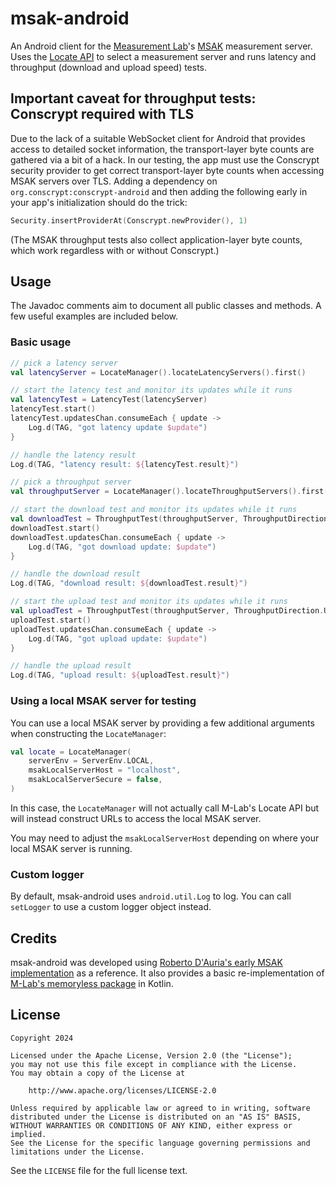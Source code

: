 # msak-android

An Android client for the [Measurement Lab](https://www.measurementlab.net/)'s [MSAK](https://github.com/m-lab/msak) measurement server. Uses the [Locate API](https://github.com/m-lab/locate/blob/main/USAGE.md) to select a measurement server and runs latency and throughput (download and upload speed) tests.

## Important caveat for throughput tests: Conscrypt required with TLS

Due to the lack of a suitable WebSocket client for Android that provides access to detailed socket information, the transport-layer byte counts are gathered via a bit of a hack. In our testing, the app must use the Conscrypt security provider to get correct transport-layer byte counts when accessing MSAK servers over TLS. Adding a dependency on `org.conscrypt:conscrypt-android` and then adding the following early in your app's initialization should do the trick:

```kotlin
Security.insertProviderAt(Conscrypt.newProvider(), 1)
```

(The MSAK throughput tests also collect application-layer byte counts, which work regardless with or without Conscrypt.)

## Usage

The Javadoc comments aim to document all public classes and methods. A few useful examples are included below.

### Basic usage

```kotlin
// pick a latency server
val latencyServer = LocateManager().locateLatencyServers().first()

// start the latency test and monitor its updates while it runs
val latencyTest = LatencyTest(latencyServer)
latencyTest.start()
latencyTest.updatesChan.consumeEach { update -> 
    Log.d(TAG, "got latency update $update")
}

// handle the latency result
Log.d(TAG, "latency result: ${latencyTest.result}")

// pick a throughput server
val throughputServer = LocateManager().locateThroughputServers().first()

// start the download test and monitor its updates while it runs
val downloadTest = ThroughputTest(throughputServer, ThroughputDirection.DOWNLOAD)
downloadTest.start()
downloadTest.updatesChan.consumeEach { update ->
    Log.d(TAG, "got download update: $update")
}

// handle the download result
Log.d(TAG, "download result: ${downloadTest.result}")

// start the upload test and monitor its updates while it runs
val uploadTest = ThroughputTest(throughputServer, ThroughputDirection.UPLOAD)
uploadTest.start()
uploadTest.updatesChan.consumeEach { update ->
    Log.d(TAG, "got upload update: $update")
}

// handle the upload result
Log.d(TAG, "upload result: ${uploadTest.result}")
```

### Using a local MSAK server for testing

You can use a local MSAK server by providing a few additional arguments when constructing the `LocateManager`:

```kotlin
val locate = LocateManager(
    serverEnv = ServerEnv.LOCAL,
    msakLocalServerHost = "localhost",
    msakLocalServerSecure = false,
)
```

In this case, the `LocateManager` will not actually call M-Lab's Locate API but will instead construct URLs to access the local MSAK server.

You may need to adjust the `msakLocalServerHost` depending on where your local MSAK server is running.

### Custom logger

By default, msak-android uses `android.util.Log` to log. You can call `setLogger` to use a custom logger object instead.

## Credits

msak-android was developed using [Roberto D'Auria's early MSAK implementation](https://github.com/robertodauria/msak/) as a reference. It also provides a basic re-implementation of [M-Lab's memoryless package](https://github.com/m-lab/go/tree/main/memoryless) in Kotlin.

## License

```
Copyright 2024

Licensed under the Apache License, Version 2.0 (the "License");
you may not use this file except in compliance with the License.
You may obtain a copy of the License at

    http://www.apache.org/licenses/LICENSE-2.0

Unless required by applicable law or agreed to in writing, software
distributed under the License is distributed on an "AS IS" BASIS,
WITHOUT WARRANTIES OR CONDITIONS OF ANY KIND, either express or implied.
See the License for the specific language governing permissions and
limitations under the License.
```

See the `LICENSE` file for the full license text.
